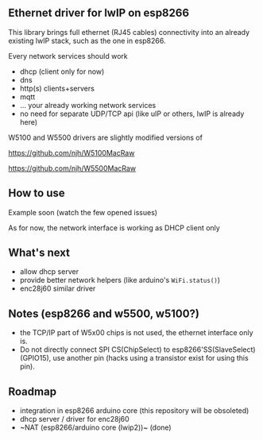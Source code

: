 
Ethernet driver for lwIP on esp8266
-----------------------------------

This library brings full ethernet (RJ45 cables) connectivity into an already
existing lwIP stack, such as the one in esp8266.

Every network services should work
* dhcp (client only for now)
* dns
* http(s) clients+servers
* mqtt
* ... your already working network services
* no need for separate UDP/TCP api (like uIP or others, lwIP is already here)

W5100 and W5500 drivers are slightly modified versions of

https://github.com/njh/W5100MacRaw

https://github.com/njh/W5500MacRaw

How to use
----------
Example soon (watch the few opened issues)

As for now, the network interface is working as DHCP client only

What's next
-----------
* allow dhcp server
* provide better network helpers (like arduino's `WiFi.status()`)
* enc28j60 similar driver

Notes (esp8266 and w5500, w5100?)
---------------------------------
* the TCP/IP part of W5x00 chips is not used, the ethernet interface only is.
* Do not directly connect SPI CS(ChipSelect) to esp8266'SS(SlaveSelect) (GPIO15), use another pin (hacks using a transistor exist for using this pin).

Roadmap
-------
* integration in esp8266 arduino core (this repository will be obsoleted)
* dhcp server / driver for enc28j60
* ~NAT (esp8266/arduino core (lwip2))~ (done)

